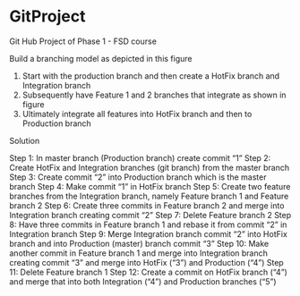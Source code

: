 # GitProject
Git Hub Project of Phase 1 - FSD course

Build a branching model as depicted in this figure
1.	Start with the production branch and then create a HotFix branch and Integration branch
2.	Subsequently have Feature 1 and 2 branches that integrate as shown in figure
3.	Ultimately integrate all features into HotFix branch and then to Production branch

Solution

Step 1:  In master branch (Production branch) create commit “1”
Step 2: Create HotFix and Integration branches (git branch) from the master branch
Step 3: Create commit “2” into Production branch which is the master branch
Step 4: Make commit “1” in HotFix branch
Step 5: Create two feature branches from the Integration branch, namely Feature branch 1 and Feature branch 2
Step 6: Create three commits in Feature branch 2 and merge into Integration branch creating commit “2”
Step 7: Delete Feature branch 2
Step 8: Have three commits in Feature branch 1 and rebase it from commit “2” in Integration branch
Step 9: Merge Integration branch commit “2” into HotFix branch and into Production (master) branch commit “3”
Step 10: Make another commit in Feature branch 1 and merge into Integration branch creating commit “3” and merge into HotFix (“3”) and Production (“4”)
Step 11: Delete Feature branch 1
Step 12: Create a commit on HotFix branch (“4”) and merge that into both Integration (“4”) and Production branches (“5”)

